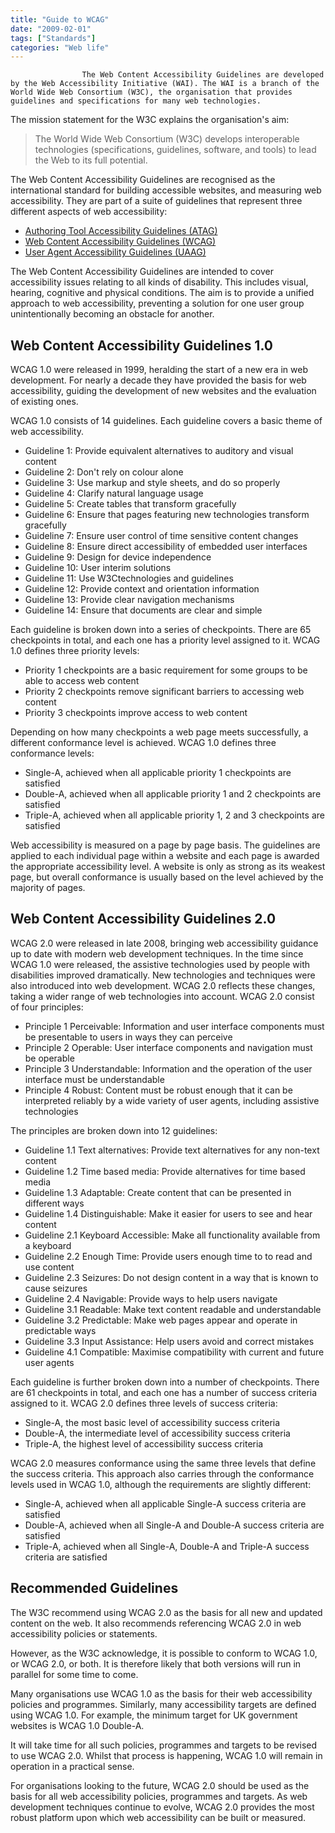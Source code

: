 ```yaml
---
title: "Guide to WCAG"
date: "2009-02-01"
tags: ["Standards"]
categories: "Web life"
---
```

		
					The Web Content Accessibility Guidelines are developed by the Web Accessibility Initiative (WAI). The WAI is a branch of the World Wide Web Consortium (W3C), the organisation that provides guidelines and specifications for many web technologies.

The mission statement for the W3C explains the organisation's aim:

> The World Wide Web Consortium (W3C) develops interoperable technologies (specifications, guidelines, software, and tools) to lead the Web to its full potential.

The Web Content Accessibility Guidelines are recognised as the international standard for building accessible websites, and measuring web accessibility. They are part of a suite of guidelines that represent three different aspects of web accessibility:

* [Authoring Tool Accessibility Guidelines (ATAG)](http://www.w3.org/TR/ATAG10/)
* [Web Content Accessibility Guidelines (WCAG)](http://www.w3.org/TR/WCAG20/)
* [User Agent Accessibility Guidelines (UAAG)](http://www.w3.org/TR/UAAG10/)

The Web Content Accessibility Guidelines are intended to cover accessibility issues relating to all kinds of disability. This includes visual, hearing, cognitive and physical conditions. The aim is to provide a unified approach to web accessibility, preventing a solution for one user group unintentionally becoming an obstacle for another.

## Web Content Accessibility Guidelines 1.0

WCAG 1.0 were released in 1999, heralding the start of a new era in web development. For nearly a decade they have provided the basis for web accessibility, guiding the development of new websites and the evaluation of existing ones.

WCAG 1.0 consists of 14 guidelines. Each guideline covers a basic theme of web accessibility.

* Guideline 1: Provide equivalent alternatives to auditory and visual content
* Guideline 2: Don't rely on colour alone
* Guideline 3: Use markup and style sheets, and do so properly
* Guideline 4: Clarify natural language usage
* Guideline 5: Create tables that transform gracefully
* Guideline 6: Ensure that pages featuring new technologies transform gracefully
* Guideline 7: Ensure user control of time sensitive content changes
* Guideline 8: Ensure direct accessibility of embedded user interfaces
* Guideline 9: Design for device independence
* Guideline 10: User interim solutions
* Guideline 11: Use W3Ctechnologies and guidelines
* Guideline 12: Provide context and orientation information
* Guideline 13: Provide clear navigation mechanisms
* Guideline 14: Ensure that documents are clear and simple

Each guideline is broken down into a series of checkpoints. There are 65 checkpoints in total, and each one has a priority level assigned to it. WCAG 1.0 defines three priority levels:

* Priority 1 checkpoints are a basic requirement for some groups to be able to access web content
* Priority 2 checkpoints remove significant barriers to accessing web content
* Priority 3 checkpoints improve access to web content

Depending on how many checkpoints a web page meets successfully, a different conformance level is achieved. WCAG 1.0 defines three conformance levels:

* Single-A, achieved when all applicable priority 1 checkpoints are satisfied
* Double-A, achieved when all applicable priority 1 and 2 checkpoints are satisfied
* Triple-A, achieved when all applicable priority 1, 2 and 3 checkpoints are satisfied

Web accessibility is measured on a page by page basis. The guidelines are applied to each individual page within a website and each page is awarded the appropriate accessibility level. A website is only as strong as its weakest page, but overall conformance is usually based on the level achieved by the majority of pages.

## Web Content Accessibility Guidelines 2.0

WCAG 2.0 were released in late 2008, bringing web accessibility guidance up to date with modern web development techniques. In the time since WCAG 1.0 were released, the assistive technologies used by people with disabilities improved dramatically. New technologies and techniques were also introduced into web development. WCAG 2.0 reflects these changes, taking a wider range of web technologies into account. WCAG 2.0 consist of four principles:

* Principle 1 Perceivable: Information and user interface components must be presentable to users in ways they can perceive
* Principle 2 Operable: User interface components and navigation must be operable
* Principle 3 Understandable: Information and the operation of the user interface must be understandable
* Principle 4 Robust: Content must be robust enough that it can be interpreted reliably by a wide variety of user agents, including assistive technologies

The principles are broken down into 12 guidelines:

* Guideline 1.1 Text alternatives: Provide text alternatives for any non-text content
* Guideline 1.2 Time based media: Provide alternatives for time based media
* Guideline 1.3 Adaptable: Create content that can be presented in different ways
* Guideline 1.4 Distinguishable: Make it easier for users to see and hear content
* Guideline 2.1 Keyboard Accessible: Make all functionality available from a keyboard
* Guideline 2.2 Enough Time: Provide users enough time to to read and use content
* Guideline 2.3 Seizures: Do not design content in a way that is known to cause seizures
* Guideline 2.4 Navigable: Provide ways to help users navigate
* Guideline 3.1 Readable: Make text content readable and understandable
* Guideline 3.2 Predictable: Make web pages appear and operate in predictable ways
* Guideline 3.3 Input Assistance: Help users avoid and correct mistakes
* Guideline 4.1 Compatible: Maximise compatibility with current and future user agents

Each guideline is further broken down into a number of checkpoints. There are 61 checkpoints in total, and each one has a number of success criteria assigned to it. WCAG 2.0 defines three levels of success criteria:

* Single-A, the most basic level of accessibility success criteria
* Double-A, the intermediate level of accessibility success criteria
* Triple-A, the highest level of accessibility success criteria

WCAG 2.0 measures conformance using the same three levels that define the success criteria. This approach also carries through the conformance levels used in WCAG 1.0, although the requirements are slightly different:

* Single-A, achieved when all applicable Single-A success criteria are satisfied
* Double-A, achieved when all Single-A and Double-A success criteria are satisfied
* Triple-A, achieved when all Single-A, Double-A and Triple-A success criteria are satisfied

## Recommended Guidelines

The W3C recommend using WCAG 2.0 as the basis for all new and updated content on the web. It also recommends referencing WCAG 2.0 in web accessibility policies or statements.

However, as the W3C acknowledge, it is possible to conform to WCAG 1.0, or WCAG 2.0, or both. It is therefore likely that both versions will run in parallel for some time to come.

Many organisations use WCAG 1.0 as the basis for their web accessibility policies and programmes. Similarly, many accessibility targets are defined using WCAG 1.0. For example, the minimum target for UK government websites is WCAG 1.0 Double-A.

It will take time for all such policies, programmes and targets to be revised to use WCAG 2.0. Whilst that process is happening, WCAG 1.0 will remain in operation in a practical sense.

For organisations looking to the future, WCAG 2.0 should be used as the basis for all web accessibility policies, programmes and targets. As web development techniques continue to evolve, WCAG 2.0 provides the most robust platform upon which web accessibility can be built or measured.

